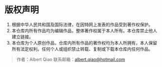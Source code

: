 # 版权声明
1. 根据中华人民共和国及国际法律，在因特网上发表的作品受到著作权保护。
2. 本仓库内所有作品均为编辑作品，整体著作权属于本人所有。本仓库禁止他人建立链接。
3. 本仓库为个人原创作品，仓库内所有作品的著作权均为本人所拥有，本人保留所有法定权利。任何个人或组织禁止转载、复制或下载本仓库内任何作品。

> 作者：Albert Qiao 联系邮箱：albert.qiao@hotmail.com
